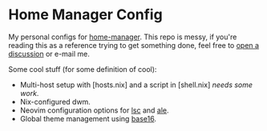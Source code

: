 # Home Manager Config

My personal configs for [home-manager]. This repo is messy, if you're reading this as a reference
trying to get something done, feel free to [open a discussion] or e-mail me.

Some cool stuff (for some definition of cool):

* Multi-host setup with [hosts.nix] and a script in [shell.nix] _needs some work_.
* Nix-configured dwm.
* Neovim configuration options for [lsc] and [ale].
* Global theme management using [base16].

[ale]: https://github.com/dense-analysis/ale
[base16]: http://chriskempson.com/projects/base16/
[home-manager]: https://nix-community.github.io/home-manager/
[lsc]: https://github.com/natebosch/vim-lsc
[open a discussion]: https://github.com/RoGryza/home-manager-config/discussions/new
